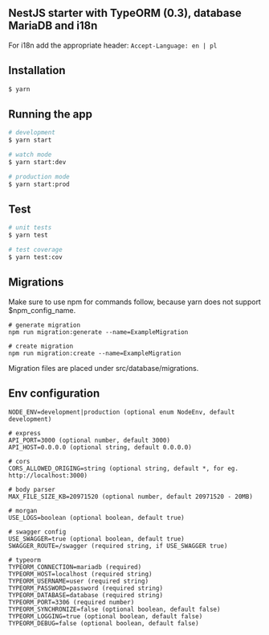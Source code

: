 ## NestJS starter with TypeORM (0.3), database MariaDB and i18n

For i18n add the appropriate header: `Accept-Language: en | pl`

## Installation

```bash
$ yarn
```

## Running the app

```bash
# development
$ yarn start

# watch mode
$ yarn start:dev

# production mode
$ yarn start:prod
```

## Test

```bash
# unit tests
$ yarn test

# test coverage
$ yarn test:cov
```

## Migrations

Make sure to use npm for commands follow, because yarn does not support $npm_config_name.

```
# generate migration
npm run migration:generate --name=ExampleMigration

# create migration
npm run migration:create --name=ExampleMigration
```

Migration files are placed under src/database/migrations.

## Env configuration

```
NODE_ENV=development|production (optional enum NodeEnv, default development)
```

```
# express
API_PORT=3000 (optional number, default 3000)
API_HOST=0.0.0.0 (optional string, default 0.0.0.0)
```

```
# cors
CORS_ALLOWED_ORIGING=string (optional string, default *, for eg. http://localhost:3000)
```

```
# body parser
MAX_FILE_SIZE_KB=20971520 (optional number, default 20971520 - 20MB)
```

```
# morgan
USE_LOGS=boolean (optional boolean, default true)
```

```
# swagger config
USE_SWAGGER=true (optional boolean, default true)
SWAGGER_ROUTE=/swagger (required string, if USE_SWAGGER true)
```

```
# typeorm
TYPEORM_CONNECTION=mariadb (required)
TYPEORM_HOST=localhost (required string)
TYPEORM_USERNAME=user (required string)
TYPEORM_PASSWORD=password (required string)
TYPEORM_DATABASE=database (required string)
TYPEORM_PORT=3306 (required number)
TYPEORM_SYNCHRONIZE=false (optional boolean, default false)
TYPEORM_LOGGING=true (optional boolean, default false)
TYPEORM_DEBUG=false (optional boolean, default false)
```
